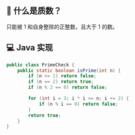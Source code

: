 ## 🧠 什么是质数？

只能被 1 和自身整除的正整数，且大于 1 的数。

## 💻 Java 实现

```java
public class PrimeCheck {
    public static boolean isPrime(int n) {
        if (n <= 1) return false;
        if (n == 2) return true;
        if (n % 2 == 0) return false;

        for (int i = 3; i * i <= n; i += 2) {
            if (n % i == 0) return false;
        }
        return true;
    }
}
```